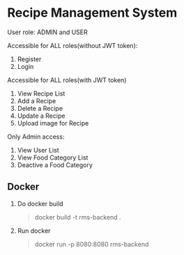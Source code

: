 # Recipe Management System

User role: ADMIN and USER

Accessible for ALL roles(without JWT token):
1. Register
2. Login
   
Accessible for ALL roles(with JWT token)
1. View Recipe List
2. Add a Recipe
3. Delete a Recipe
4. Update a Recipe
5. Upload image for Recipe
   
Only Admin access: 
1. View User List
2. View Food Category List
3. Deactive a Food Category

## Docker 
1. Do docker build
   > docker build -t rms-backend .
2. Run docker
   > docker run -p 8080:8080 rms-backend


   
